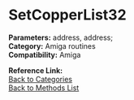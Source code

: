 # SetCopperList32

**Parameters:** address, address;  
**Category:** Amiga routines  
**Compatibility:** Amiga  

**Reference Link:**  
[Back to Categories](../categories/amiga_routines.md)  
[Back to Methods List](../../SUMMARY.md)
